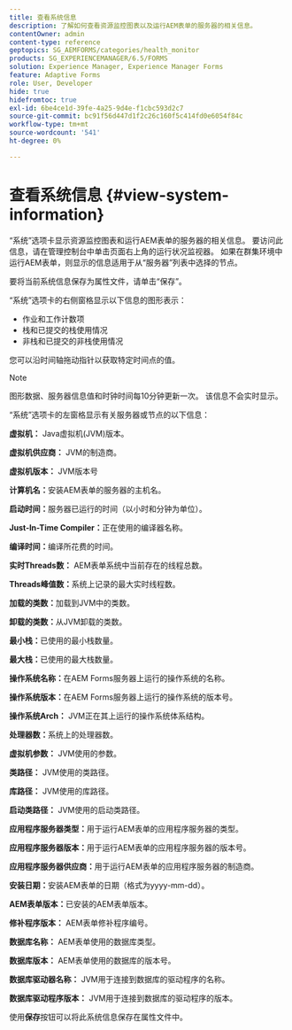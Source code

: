 ```yaml
---
title: 查看系统信息
description: 了解如何查看资源监控图表以及运行AEM表单的服务器的相关信息。
contentOwner: admin
content-type: reference
geptopics: SG_AEMFORMS/categories/health_monitor
products: SG_EXPERIENCEMANAGER/6.5/FORMS
solution: Experience Manager, Experience Manager Forms
feature: Adaptive Forms
role: User, Developer
hide: true
hidefromtoc: true
exl-id: 6be4ce1d-39fe-4a25-9d4e-f1cbc593d2c7
source-git-commit: bc91f56d447d1f2c26c160f5c414fd0e6054f84c
workflow-type: tm+mt
source-wordcount: '541'
ht-degree: 0%

---
```


# 查看系统信息 {#view-system-information}

“系统”选项卡显示资源监控图表和运行AEM表单的服务器的相关信息。 要访问此信息，请在管理控制台中单击页面右上角的运行状况监视器。 如果在群集环境中运行AEM表单，则显示的信息适用于从“服务器”列表中选择的节点。

要将当前系统信息保存为属性文件，请单击“保存”。

“系统”选项卡的右侧窗格显示以下信息的图形表示：

* 作业和工作计数项
* 栈和已提交的栈使用情况
* 非栈和已提交的非栈使用情况

您可以沿时间轴拖动指针以获取特定时间点的值。

>[!NOTE]
>
>图形数据、服务器信息值和时钟时间每10分钟更新一次。 该信息不会实时显示。

“系统”选项卡的左窗格显示有关服务器或节点的以下信息：

**虚拟机：** Java虚拟机(JVM)版本。

**虚拟机供应商：** JVM的制造商。

**虚拟机版本：** JVM版本号

**计算机名：**&#x200B;安装AEM表单的服务器的主机名。

**启动时间：**&#x200B;服务器已运行的时间（以小时和分钟为单位）。

**Just-In-Time Compiler：**&#x200B;正在使用的编译器名称。

**编译时间：**&#x200B;编译所花费的时间。

**实时Threads数：** AEM表单系统中当前存在的线程总数。

**Threads峰值数：**&#x200B;系统上记录的最大实时线程数。

**加载的类数：**&#x200B;加载到JVM中的类数。

**卸载的类数：**&#x200B;从JVM卸载的类数。

**最小栈：**&#x200B;已使用的最小栈数量。

**最大栈：**&#x200B;已使用的最大栈数量。

**操作系统名称：**&#x200B;在AEM Forms服务器上运行的操作系统的名称。

**操作系统版本：**&#x200B;在AEM Forms服务器上运行的操作系统的版本号。

**操作系统Arch：** JVM正在其上运行的操作系统体系结构。

**处理器数：**&#x200B;系统上的处理器数。

**虚拟机参数：** JVM使用的参数。

**类路径：** JVM使用的类路径。

**库路径：** JVM使用的库路径。

**启动类路径：** JVM使用的启动类路径。

**应用程序服务器类型：**&#x200B;用于运行AEM表单的应用程序服务器的类型。

**应用程序服务器版本：**&#x200B;用于运行AEM表单的应用程序服务器的版本号。

**应用程序服务器供应商：**&#x200B;用于运行AEM表单的应用程序服务器的制造商。

**安装日期：**&#x200B;安装AEM表单的日期（格式为yyyy-mm-dd）。

**AEM表单版本：**&#x200B;已安装的AEM表单版本。

**修补程序版本：** AEM表单修补程序编号。

**数据库名称：** AEM表单使用的数据库类型。

**数据库版本：** AEM表单使用的数据库的版本号。

**数据库驱动器名称：** JVM用于连接到数据库的驱动程序的名称。

**数据库驱动程序版本：** JVM用于连接到数据库的驱动程序的版本。

使用&#x200B;**保存**&#x200B;按钮可以将此系统信息保存在属性文件中。
